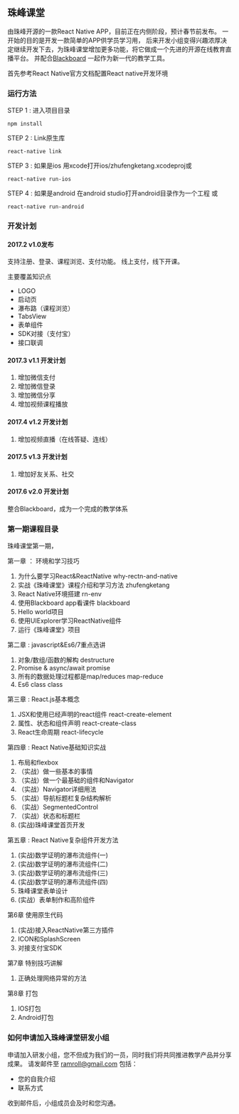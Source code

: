 ## 珠峰课堂

由珠峰开源的一款React Native APP，目前正在内侧阶段，预计春节前发布。 一开始的目的是开发一款简单的APP供学员学习用， 后来开发小组变得兴趣浓厚决定继续开发下去，为珠峰课堂增加更多功能，将它做成一个先进的开源在线教育直播平台。 并配合[Blackboard](https://www.github.com/ramroll/blackboard) 一起作为新一代的教学工具。 

首先参考React Native官方文档配置React native开发环境

### 运行方法

STEP 1 : 进入项目目录
```
npm install
```

STEP 2 : Link原生库
```
react-native link
```

STEP 3 : 如果是ios
用xcode打开ios/zhufengketang.xcodeproj或
```
react-native run-ios
```
STEP 4 : 如果是android
在android studio打开android目录作为一个工程
或
```
react-native run-android
```
### 开发计划
#### 2017.2 v1.0发布
支持注册、登录、课程浏览、支付功能。 线上支付，线下开课。 

主要覆盖知识点
* LOGO
* 启动页
* 瀑布路（课程浏览）
* TabsView
* 表单组件
* SDK对接（支付宝）
* 接口联调


#### 2017.3 v1.1 开发计划 

1. 增加微信支付
2. 增加微信登录
3. 增加微信分享
4. 增加视频课程播放

#### 2017.4 v1.2 开发计划
1. 增加视频直播（在线答疑、连线）
 
 
#### 2017.5 v1.3 开发计划
1. 增加好友关系、社交

#### 2017.6 v2.0 开发计划
整合Blackboard，成为一个完成的教学体系

### 第一期课程目录
珠峰课堂第一期， 

第一章 ： 环境和学习技巧

1. 为什么要学习React&ReactNative     why-rectn-and-native
2. 实战《珠峰课堂》课程介绍和学习方法  zhufengketang
3. React Native环境搭建              rn-env
4. 使用Blackboard app看课件          blackboard
5. Hello world项目     
6. 使用UIExplorer学习ReactNative组件
7. 运行《珠峰课堂》项目 




第二章 : javascript&Es6/7重点选讲

1. 对象/数组/函数的解构               destructure
2. Promise & async/await            promise
3. 所有的数据处理过程都是map/reduces  map-reduce
4. Es6 class                        class


第三章 : React.js基本概念

1. JSX和使用已经声明的react组件       react-create-element
2. 属性、状态和组件声明               react-create-class
3. React生命周期                     react-lifecycle


第四章 : React Native基础知识实战

1. 布局和flexbox
2. （实战）做一些基本的事情
3. （实战）做一个最基础的组件和Navigator
4. （实战）Navigator详细用法
5. （实战）导航标题栏复杂结构解析
6. （实战）SegmentedControl
7. （实战）状态和标题栏
8. (实战)珠峰课堂首页开发

第五章 : React Native复杂组件开发方法

1. (实战)数学证明的瀑布流组件(一)
2. (实战)数学证明的瀑布流组件(二)
3. (实战)数学证明的瀑布流组件(三)
4. (实战)数学证明的瀑布流组件(四)
5. 珠峰课堂表单设计
6. (实战）表单制作和高阶组件

第6章 使用原生代码

1. (实战)接入ReactNative第三方插件
2. ICON和SplashScreen
3. 对接支付宝SDK

第7章 特别技巧讲解

1. 正确处理网络异常的方法


第8章 打包

1. IOS打包
2. Android打包


### 如何申请加入珠峰课堂研发小组
申请加入研发小组，您不但成为我们的一员，同时我们将共同推进教学产品并分享成果。
请发邮件至 ramroll@gmail.com
包括：
* 您的自我介绍
* 联系方式

收到邮件后，小组成员会及时和您沟通。
